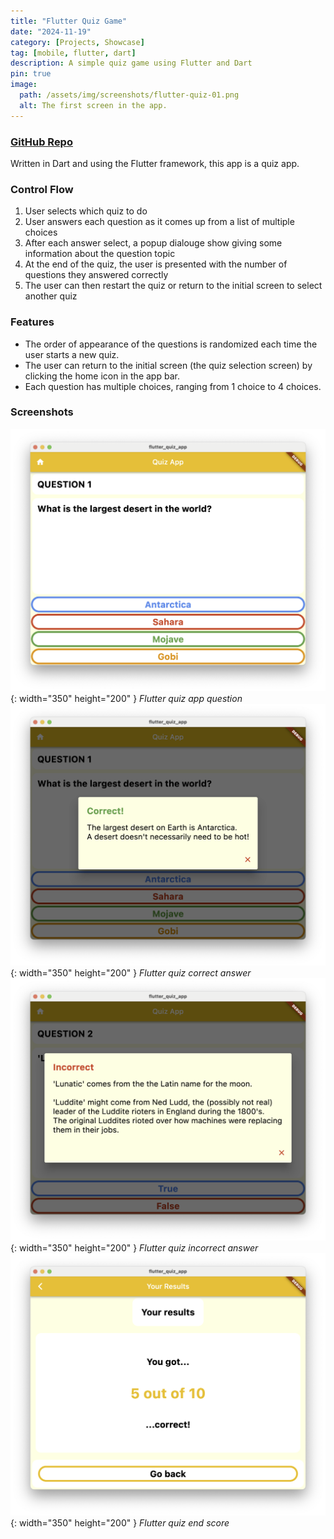 ```yaml
---
title: "Flutter Quiz Game"
date: "2024-11-19"
category: [Projects, Showcase]
tag: [mobile, flutter, dart]
description: A simple quiz game using Flutter and Dart
pin: true
image:
  path: /assets/img/screenshots/flutter-quiz-01.png
  alt: The first screen in the app.
---
```

### [<i class="fab fa-github"></i> GitHub Repo](https://github.com/DBerry07/Flutter_QuizGame)

Written in Dart and using the Flutter framework, this app is a quiz app.

### Control Flow
1. User selects which quiz to do
2. User answers each question as it comes up from a list of multiple choices
3. After each answer select, a popup dialouge show giving some information about the question topic
4. At the end of the quiz, the user is presented with the number of questions they answered correctly
5. The user can then restart the quiz or return to the initial screen to select another quiz

### Features
+ The order of appearance of the questions is randomized each time the user starts a new quiz.
+ The user can return to the initial screen (the quiz selection screen) by clicking the home icon in the app bar.
+ Each question has multiple choices, ranging from 1 choice to 4 choices.

### Screenshots
![Quiz App Question Screenshot](/assets/img/screenshots/flutter-quiz-02.png){: width="350" height="200" }
_Flutter quiz app question_<br>
![Quiz App Correct Screenshot](/assets/img/screenshots/flutter-quiz-03.png){: width="350" height="200" }
_Flutter quiz correct answer_<br>
![Quiz App Incorrect Screenshot](/assets/img/screenshots/flutter-quiz-04.png){: width="350" height="200" }
_Flutter quiz incorrect answer_<br>
![Quiz App Score Screenshot](/assets/img/screenshots/flutter-quiz-05.png){: width="350" height="200" }
_Flutter quiz end score_<br>

